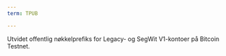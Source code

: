 ```yaml
---
term: TPUB

---
```

Utvidet offentlig nøkkelprefiks for Legacy- og SegWit V1-kontoer på Bitcoin Testnet.